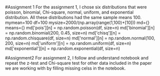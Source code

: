 #Assignment 1
For the assignment 1, I chose six distributions that were poisson, binomial, Chi-square, normal, uniform, and exponential distribution. All these distributions had the same sample means 100.
mymean=100
df=100
mysize=2000/(np.array(range(1,100)+[10]))
md={}
means={}
md['pois'][n] = np.random.poisson(df, size=n)
md['binomial'][n] = np.random.binomial(200, 0.45, size=n)
md['chisq'][n] = np.random.chisquare(df, size=n)
md['normal'][n] = np.random.normal(100, 200, size=n)
md['uniform'][n] = np.random.uniform(df, size=n)
md['exponential'][n] = np.random.exponential(df, size=n)


#Assignment2
For assignment 2, I follow and understand notebook and repeat the z-test and Chi-square test for other data included in the paper we are working with by filling missing celss in the notebook.
